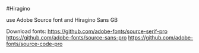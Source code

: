 #Hiragino

use Adobe Source font and Hiragino Sans GB

Download fonts:
https://github.com/adobe-fonts/source-serif-pro
https://github.com/adobe-fonts/source-sans-pro
https://github.com/adobe-fonts/source-code-pro

